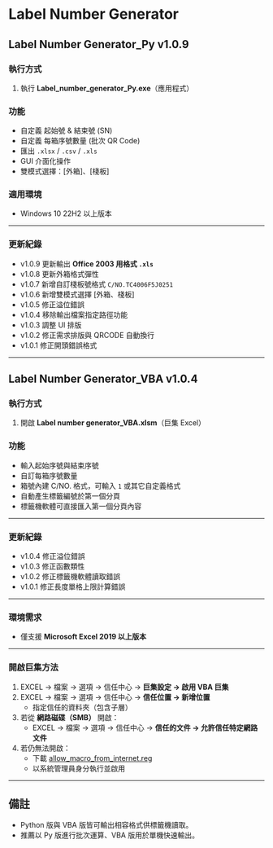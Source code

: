 # Label Number Generator

## Label Number Generator_Py v1.0.9

### 執行方式
1. 執行 **Label_number_generator_Py.exe**（應用程式）

### 功能
* 自定義 起始號 & 結束號 (SN)
* 自定義 每箱序號數量 (批次 QR Code)
* 匯出 `.xlsx` / `.csv` / `.xls`
* GUI 介面化操作
* 雙模式選擇：[外箱]、[棧板]

### 適用環境
* Windows 10 22H2 以上版本

---

### 更新紀錄
- v1.0.9 更新輸出 **Office 2003 用格式 `.xls`**
- v1.0.8 更新外箱格式彈性
- v1.0.7 新增自訂棧板號格式 `C/NO.TC4006F5J0251`
- v1.0.6 新增雙模式選擇 [外箱、棧板]
- v1.0.5 修正溢位錯誤
- v1.0.4 移除輸出檔案指定路徑功能
- v1.0.3 調整 UI 排版
- v1.0.2 修正需求排版與 QRCODE 自動換行
- v1.0.1 修正開頭錯誤格式

---

## Label Number Generator_VBA v1.0.4

### 執行方式
1. 開啟 **Label number generator_VBA.xlsm**（巨集 Excel）

### 功能
* 輸入起始序號與結束序號  
* 自訂每箱序號數量  
* 箱號內建 C/NO. 格式，可輸入 `1` 或其它自定義格式  
* 自動產生標籤編號於第一個分頁  
* 標籤機軟體可直接匯入第一個分頁內容  

---

### 更新紀錄
- v1.0.4 修正溢位錯誤  
- v1.0.3 修正函數類性  
- v1.0.2 修正標籤機軟體讀取錯誤  
- v1.0.1 修正長度單格上限計算錯誤  

---

### 環境需求
* 僅支援 **Microsoft Excel 2019 以上版本**

---

### 開啟巨集方法
1. EXCEL → 檔案 → 選項 → 信任中心 → **巨集設定 → 啟用 VBA 巨集**  
2. EXCEL → 檔案 → 選項 → 信任中心 → **信任位置 → 新增位置**  
   - 指定信任的資料夾（包含子層）  
3. 若從 **網路磁碟（SMB）** 開啟：
   - EXCEL → 檔案 → 選項 → 信任中心 → **信任的文件 → 允許信任特定網路文件**  
4. 若仍無法開啟：
   - 下載 [allow_macro_from_internet.reg](https://github.com/bfc8g4v63/Tool/releases/download/v1.0.5/allow_macro_from_internet.reg)  
   - 以系統管理員身分執行並啟用  

---

## 備註
* Python 版與 VBA 版皆可輸出相容格式供標籤機讀取。  
* 推薦以 Py 版進行批次運算、VBA 版用於單機快速輸出。  
